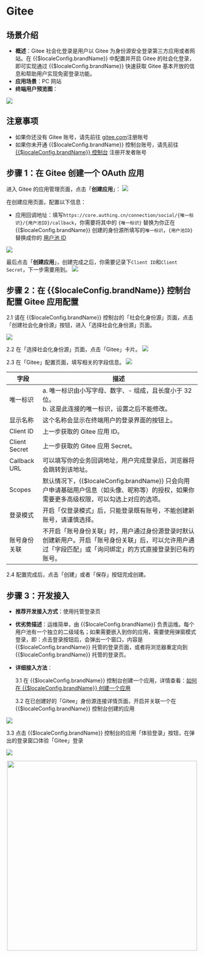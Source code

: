 # Gitee 

<LastUpdated />

## 场景介绍

- **概述**：Gitee 社会化登录是用户以 Gitee 为身份源安全登录第三方应用或者网站。在 {{$localeConfig.brandName}} 中配置并开启 Gitee 的社会化登录，即可实现通过 {{$localeConfig.brandName}} 快速获取 Gitee 基本开放的信息和帮助用户实现免密登录功能。
- **应用场景**：PC 网站
- **终端用户预览图**：

![](./images/login.jpg)

## 注意事项

- 如果你还没有 Gitee 账号，请先前往 [gitee.com](https://gitee.com/signup)注册账号
- 如果你未开通 {{$localeConfig.brandName}} 控制台账号，请先前往 [{{$localeConfig.brandName}} 控制台](https://authing.cn/) 注册开发者账号

## 步骤 1：在 Gitee 创建一个 OAuth 应用

进入 Gitee 的应用管理页面，点击「**创建应用**」：
![](./images/step1-1.jpg)

在创建应用页面，配置以下信息：

- 应用回调地址：填写`https://core.authing.cn/connection/social/{唯一标识}/{用户池ID}/callback`，你需要将其中的 `{唯一标识}` 替换为你正在 {{$localeConfig.brandName}} 创建的身份源所填写的`唯一标识`，`{用户池ID}` 替换成你的 [用户池 ID](/guides/faqs/get-userpool-id-and-secret.md)

![](./images/step1-2.jpg)

最后点击「**创建应用**」，创建完成之后，你需要记录下`Client ID`和`Client Secret`，下一步需要用到。
![](./images/step1-3.jpg)

## 步骤 2：在 {{$localeConfig.brandName}} 控制台配置 Gitee 应用配置

2.1 请在 {{$localeConfig.brandName}} 控制台的「社会化身份源」页面，点击「创建社会化身份源」按钮，进入「选择社会化身份源」页面。

![](~@imagesZhCn/guides/connections/create-social-idp.jpg)

2.2 在「选择社会化身份源」页面，点击「Gitee」卡片。
![](./images/add-app-1.jpg)

2.3 在「Gitee」配置页面，填写相关的字段信息。
![](./images/add-app-2.jpg)

| 字段          | 描述|
| ------------- | ------------------ |
| 唯一标识      | a. 唯一标识由小写字母、数字、- 组成，且长度小于 32 位。<br />b. 这是此连接的唯一标识，设置之后不能修改。|
| 显示名称      | 这个名称会显示在终端用户的登录界面的按钮上。  |
| Client ID     | 上一步获取的 Gitee 应用 ID。 |
| Client Secret | 上一步获取的 Gitee 应用 Secret。 |
| Callback URL  | 可以填写你的业务回调地址，用户完成登录后，浏览器将会跳转到该地址。|
| Scopes        | 默认情况下，{{$localeConfig.brandName}} 只会向用户申请基础用户信息（如头像、昵称等）的授权，如果你需要更多高级权限，可以勾选上对应的选项。                   |
| 登录模式      | 开启「仅登录模式」后，只能登录既有账号，不能创建新账号，请谨慎选择。 |
| 账号身份关联  | 不开启「账号身份关联」时，用户通过身份源登录时默认创建新用户。开启「账号身份关联」后，可以允许用户通过「字段匹配」或「询问绑定」的方式直接登录到已有的账号。 |

2.4 配置完成后，点击「创建」或者「保存」按钮完成创建。

## 步骤 3：开发接入

- **推荐开发接入方式**：使用托管登录页
- **优劣势描述**：运维简单，由 {{$localeConfig.brandName}} 负责运维。每个用户池有一个独立的二级域名；如果需要嵌入到你的应用，需要使用弹窗模式登录，即：点击登录按钮后，会弹出一个窗口，内容是 {{$localeConfig.brandName}} 托管的登录页面，或者将浏览器重定向到 {{$localeConfig.brandName}} 托管的登录页。
- **详细接入方法**：

  3.1 在 {{$localeConfig.brandName}} 控制台创建一个应用，详情查看：[如何在 {{$localeConfig.brandName}} 创建一个应用](/guides/app-new/create-app/create-app.md)

  3.2 在已创建好的「Gitee」身份源连接详情页面，开启并关联一个在 {{$localeConfig.brandName}} 控制台创建的应用

![](./images/step3.2.jpg)

  3.3 点击 {{$localeConfig.brandName}} 控制台的应用「体验登录」按钮，在弹出的登录窗口体验「Gitee」登录

![](./images/step3.3-1.jpg)
  
  <img src="./images/step3.3-2.jpg" height=500 style="display:block;margin: 0 auto;">
